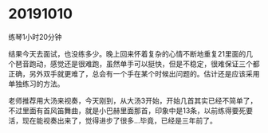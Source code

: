 # 20191010

练琴1小时20分钟

结果今天去面试，也没练多少。晚上回来怀着复杂的心情不断地重复21里面的几个琶音跑动，感觉还是很难跑，虽然单手可以挺快，但是不稳定，很难保证三个都正确，另外双手就更难了，总会有一个手在某个时候出问题的。估计还是应该采用单独练习的方法。

老师推荐用大汤来视奏，今天刚到，从大汤3开始，开始几首其实已经不简单了，不过里面有首风笛舞曲，就是小巴赫里面那首，印象中是13条，以前练得要死要活，现在能视奏出来了，觉得进步了很多...毕竟，已经是三年前了。
